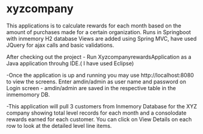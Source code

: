 # xyzcompany
This applications is to calculate rewards for each month based on the amount of purchases made for a certain organization. 
Runs in Springboot with inmemory H2 database Views are added using Spring MVC, have used JQuery for ajax calls and basic validations. 

After checking out the project - Run XyzcompanyrewardsApplication as a Java application throuhg IDE.( I have used Eclipse)

-Once the application is up and running you may use http://localhost:8080 to view the screens. Enter amdin/admin as user name and password 
on Login screen - amdin/admin are saved in the respective table in the inmemomory DB.

-This application will pull 3 customers from Inmemory Database for the XYZ company showing total level records for each month and a consolodate rewards earned for each customer. You can click on View Details on each row to look at the detailed level line items.


